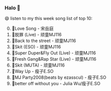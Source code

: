 

### Halo 👋

😄 listen to my this week song list of top 10:

0. 🌈Love Song - 宋岳庭
1. 🌈脱罪 (Live) - 顽童MJ116
2. 🌈Back to the street - 顽童MJ116
3. 🌈Skit (ESO) - 顽童MJ116
4. 🌈Super Duper&Fly Out (Live) - 顽童MJ116
5. 🌈Fresh Gang&Rap Star (Live) - 顽童MJ116
6. 🌈Skit (MUTA) - 顽童MJ116
7. 🌈Way Up - 瘦子E.SO
8. 🌈MJ Party2008(beats by ezasscul) - 瘦子E.SO
9. 🌈better off without you - Julia Wu/瘦子E.SO

